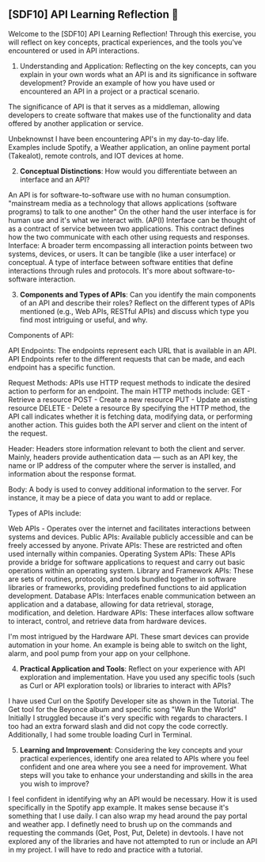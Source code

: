 ## [SDF10] API Learning Reflection 🧠

Welcome to the [SDF10] API Learning Reflection! Through this exercise, you will reflect on key concepts, practical experiences, and the tools you've encountered or used in API interactions.

1. Understanding and Application: Reflecting on the key concepts, can you explain in your own words what an API is and its significance in software development? Provide an example of how you have used or encountered an API in a project or a practical scenario.
  

The significance of API is that it serves as a middleman, allowing developers to create software that makes use of the functionality and data offered by another application or service. 

Unbeknownst I have been encountering API's in my day-to-day life. Examples include Spotify, a Weather application, an online payment portal (Takealot), remote controls, and IOT devices at home.    

2. **Conceptual Distinctions**: How would you differentiate between an interface and an API?

An API is for software-to-software use with no human consumption. "mainstream media as a technology that allows applications (software programs) to talk to one another"  On the other hand the user interface is for human use and it's what we interact with.  (AP(I) Interface can be thought of as a contract of service between two applications. This contract defines how the two communicate with each other using requests and responses. Interface: A broader term encompassing all interaction points between two systems, devices, or users. It can be tangible (like a user interface) or conceptual. A type of interface between software entities that define interactions through rules and protocols. It's more about software-to-software interaction.

3. **Components and Types of APIs**: Can you identify the main components of an API and describe their roles? Reflect on the different types of APIs mentioned (e.g., Web APIs, RESTful APIs) and discuss which type you find most intriguing or useful, and why.

Components of API:

API Endpoints:
The endpoints represent each URL that is available in an API. API Endpoints refer to the different requests that can be made, and each endpoint has a  specific function.

Request Methods: 
APIs use HTTP request methods to indicate the desired action to perform for an endpoint. The main HTTP methods include:
GET - Retrieve a resource
POST - Create a new resource
PUT - Update an existing resource
DELETE - Delete a resource
By specifying the HTTP method, the API call indicates whether it is fetching data, modifying data, or performing another action. This guides both the API server and client on the intent of the request.

Header: 
Headers store information relevant to both the client and server. Mainly, headers provide authentication data — such as an API key, the name or IP address of the computer where the server is installed, and information about the response format.

Body: 
A body is used to convey additional information to the server. For instance, it may be a piece of data you want to add or replace.

Types of APIs include:

Web APIs - Operates over the internet and facilitates interactions between systems and devices. 
Public APIs: Available publicly accessible and can be freely accessed by anyone.
Private APIs: These are restricted and often used internally within companies. 
Operating System APIs: These APIs provide a bridge for software applications to request and carry out basic operations within an operating system.
Library and Framework APIs: These are sets of routines, protocols, and tools bundled together in software libraries or frameworks, providing predefined functions to aid application development.
Database APIs: Interfaces enable communication between an application and a database, allowing for data retrieval, storage, modification, and deletion.
Hardware APIs: These interfaces allow software to interact, control, and retrieve data from hardware devices.

I'm most intrigued by the Hardware API. These smart devices can provide automation in your home. An example is being able to switch on the light, alarm, and pool pump from your app on your cellphone. 


4. **Practical Application and Tools**: Reflect on your experience with API exploration and implementation. Have you used any specific tools (such as Curl or API exploration tools) or libraries to interact with APIs? 

I have used Curl on the Spotify Developer site as shown in the Tutorial. The Get tool for the Beyonce album and specific song "We Run the World"  Initially I  struggled because it's very specific with regards to characters. I too had an extra forward slash and did not copy the code correctly.  Additionally, I had some trouble loading Curl in Terminal.

5. **Learning and Improvement**: Considering the key concepts and your practical experiences, identify one area related to APIs where you feel confident and one area where you see a need for improvement. What steps will you take to enhance your understanding and skills in the area you wish to improve?

I feel confident in identifying why an API would be necessary. How it is used specifically in the Spotify app example. It makes sense because it's something that I use daily. I can also wrap my head around the pay portal and weather app. I definetly need to brush up on the commands and requesting the commands (Get, Post, Put, Delete)  in devtools. I have not explored any of the libraries and have not attempted to run or include an API in my project. I will have to redo and practice with a tutorial. 
